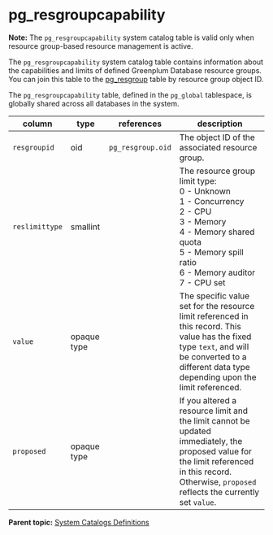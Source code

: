 # pg\_resgroupcapability 

**Note:** The `pg_resgroupcapability` system catalog table is valid only when resource group-based resource management is active.

The `pg_resgroupcapability` system catalog table contains information about the capabilities and limits of defined Greenplum Database resource groups. You can join this table to the [pg\_resgroup](pg_resgroup.html) table by resource group object ID.

The `pg_resgroupcapability` table, defined in the `pg_global` tablespace, is globally shared across all databases in the system.

|column|type|references|description|
|------|----|----------|-----------|
|`resgroupid`|oid|`pg_resgroup.oid`|The object ID of the associated resource group.|
|`reslimittype`|smallint||The resource group limit type:<br/>0 - Unknown<br/>1 - Concurrency<br/>2 - CPU<br/>3 - Memory<br/>4 - Memory shared quota<br/>5 - Memory spill ratio<br/>6 - Memory auditor<br/>7 - CPU set<br/>|
|`value`|opaque type| |The specific value set for the resource limit referenced in this record. This value has the fixed type `text`, and will be converted to a different data type depending upon the limit referenced.|
|`proposed`|opaque type| |If you altered a resource limit and the limit cannot be updated immediately, the proposed value for the limit referenced in this record. Otherwise, `proposed` reflects the currently set `value`.|

**Parent topic:** [System Catalogs Definitions](../system_catalogs/catalog_ref-html.html)

